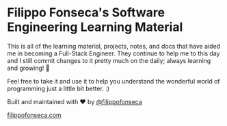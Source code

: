 # Filippo Fonseca's Software Engineering Learning Material

This is all of the learning material, projects, notes, and docs that have aided me in becoming a Full-Stack Engineer. They continue to help me to this day and I still commit changes to it pretty much on the daily; always learning and growing! 💪

Feel free to take it and use it to help you understand the wonderful world of programming just a little bit better. :)

Built and maintained with ❤️ by [@filippofonseca](https://www.twitter.com/filippofonseca)

[filippofonseca.com](https://filippofonseca.com)
